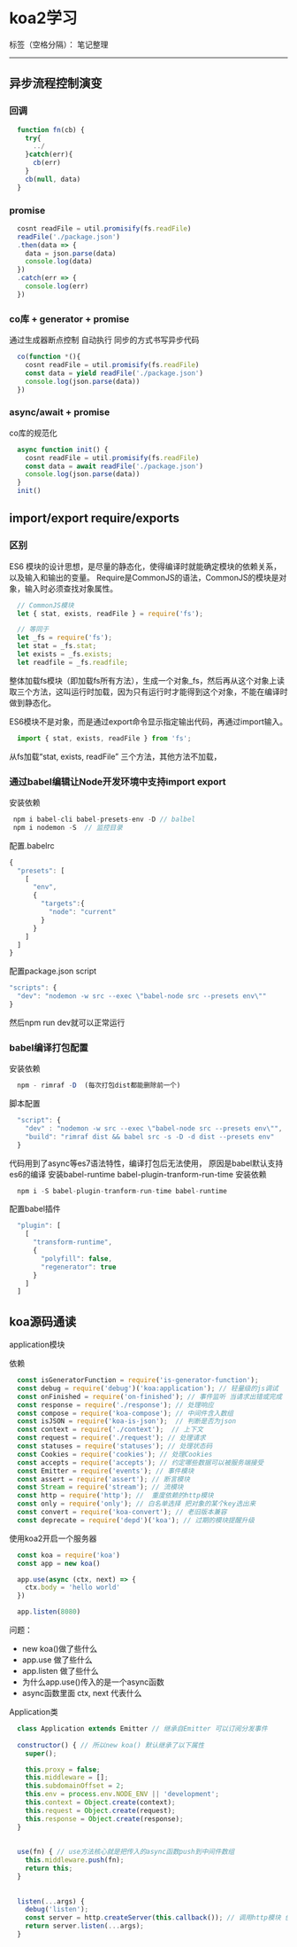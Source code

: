 ﻿# koa2学习

标签（空格分隔）： 笔记整理

---
## 异步流程控制演变
### 回调
```javascript
  function fn(cb) {
    try{
      ../
    }catch(err){
      cb(err)
    }
    cb(null, data)
  }
```
### promise
```javascript
  cosnt readFile = util.promisify(fs.readFile)
  readFile('./package.json')
  .then(data => {
    data = json.parse(data)
    console.log(data)
  })
  .catch(err => {
    console.log(err)
  })
```

### co库 + generator + promise
通过生成器断点控制 自动执行 同步的方式书写异步代码
```javascript
  co(function *(){
    cosnt readFile = util.promisify(fs.readFile)
    const data = yield readFile('./package.json')
    console.log(json.parse(data))
  })
```

### async/await + promise
co库的规范化
```javascript
  async function init() {
    cosnt readFile = util.promisify(fs.readFile)
    const data = await readFile('./package.json')
    console.log(json.parse(data))
  }
  init()
```

## import/export require/exports
### 区别
ES6 模块的设计思想，是尽量的静态化，使得编译时就能确定模块的依赖关系，以及输入和输出的变量。
Require是CommonJS的语法，CommonJS的模块是对象，输入时必须查找对象属性。
```javascript
  // CommonJS模块
  let { stat, exists, readFile } = require('fs');

  // 等同于
  let _fs = require('fs');
  let stat = _fs.stat;
  let exists = _fs.exists;
  let readfile = _fs.readfile;
```
整体加载fs模块（即加载fs所有方法），生成一个对象_fs，然后再从这个对象上读取三个方法，这叫运行时加载，因为只有运行时才能得到这个对象，不能在编译时做到静态化。

ES6模块不是对象，而是通过export命令显示指定输出代码，再通过import输入。
```javascript
  import { stat, exists, readFile } from 'fs';
```
从fs加载“stat, exists, readFile” 三个方法，其他方法不加载，
### 通过babel编辑让Node开发环境中支持import export
安装依赖
```javascript
 npm i babel-cli babel-presets-env -D // balbel
 npm i nodemon -S  // 监控目录
```
配置.babelrc
```javascript
{
  "presets": [
    [
      "env",
      {
        "targets":{
          "node": "current"
        }
      }
    ]
  ]
}
```
配置package.json script
```javascript
"scripts": {
  "dev": "nodemon -w src --exec \"babel-node src --presets env\""
}
```
然后npm run dev就可以正常运行
### babel编译打包配置
安装依赖
```javascript
  npm - rimraf -D  (每次打包dist都能删除前一个)
```
脚本配置
```javascript
  "script": {
    "dev" : "nodemon -w src --exec \"babel-node src --presets env\"",
    "build": "rimraf dist && babel src -s -D -d dist --presets env"
  }
```
代码用到了async等es7语法特性，编译打包后无法使用， 原因是babel默认支持es6的编译
安装babel-runtime babel-plugin-tranform-run-time
安装依赖
```javascript
  npm i -S babel-plugin-tranform-run-time babel-runtime
```
配置babel插件
```javascript
  "plugin": [
    [
      "transform-runtime",
      {
        "polyfill": false,
        "regenerator": true
      }
    ]
  ]
```
## koa源码通读
application模块

依赖
```javascript
  const isGeneratorFunction = require('is-generator-function');
  const debug = require('debug')('koa:application'); // 轻量级的js调试
  const onFinished = require('on-finished'); // 事件监听 当请求出错或完成
  const response = require('./response'); // 处理响应
  const compose = require('koa-compose'); // 中间件含入数组
  const isJSON = require('koa-is-json');  // 判断是否为json
  const context = require('./context');  // 上下文
  const request = require('./request'); // 处理请求
  const statuses = require('statuses'); // 处理状态码
  const Cookies = require('cookies'); // 处理Cookies
  const accepts = require('accepts'); // 约定哪些数据可以被服务端接受
  const Emitter = require('events'); // 事件模块
  const assert = require('assert'); // 断言模块
  const Stream = require('stream'); // 流模块
  const http = require('http'); //  重度依赖的http模块
  const only = require('only'); // 白名单选择 把对象的某个key选出来
  const convert = require('koa-convert'); // 老旧版本兼容
  const deprecate = require('depd')('koa'); // 过期的模块提醒升级
```
使用koa2开启一个服务器
```javascript
  const koa = require('koa')
  const app = new koa()

  app.use(async (ctx, next) => {
    ctx.body = 'hello world'
  })

  app.listen(8080)
```
问题：
- new koa()做了些什么
- app.use 做了些什么
- app.listen 做了些什么
- 为什么app.use()传入的是一个async函数
- async函数里面 ctx, next 代表什么

Application类
```javascript
  class Application extends Emitter // 继承自Emitter 可以订阅分发事件
  
  constructor() { // 所以new koa() 默认继承了以下属性
    super();

    this.proxy = false;
    this.middleware = [];
    this.subdomainOffset = 2;
    this.env = process.env.NODE_ENV || 'development';
    this.context = Object.create(context);
    this.request = Object.create(request);
    this.response = Object.create(response);
  }
  
  
  use(fn) { // use方法核心就是把传入的async函数push到中间件数组
    this.middleware.push(fn);
    return this;
  }
  
  
  listen(...args) {
    debug('listen');
    const server = http.createServer(this.callback()); // 调用http模块 创建应用 传入处理后的callback
    return server.listen(...args);
  }
  
```